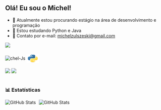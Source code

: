## Olá! Eu sou o Michel! 
- 🔭 Atualmente estou procurando estágio na área de desenvolvimento e programação 
- 🌱 Estou estudando Python e Java
- 💬 Contato por e-mail: michelzulszeski@gmail.com <div align="right">
<img src="https://github.com/user-attachments/assets/67f37d4d-4faa-42f0-84f7-d2ff55d10f34" width="350px" />
</div>


  <div style="display: inline_block"><br>
  <img align="center" alt="chel-Js" height="30" width="40" src=https://img.shields.io/badge/Java-ED8B00?style>

  <img align="center" alt="chel-Python" height="30" width="40" src="https://raw.githubusercontent.com/devicons/devicon/master/icons/python/python-original.svg">
</div>
<br/>
<div> 
  <a href = "mailto:michelzulszeski@gmail.com"><img src="https://img.shields.io/badge/-Gmail-%23333?style=for-the-badge&logo=gmail&logoColor=white" target="_blank"></a>
  <a href="https://www.linkedin.com/in/michel-zulszeski/" target="_blank"><img src="https://img.shields.io/badge/-LinkedIn-%230077B5?style=for-the-badge&logo=linkedin&logoColor=white" target="_blank"></a> 
  
</div>

<br/>

### 📊 Estatísticas

<p>
  <img 
    align="left" 
    alt="GitHub Stats" 
    height="200" 
    style="padding-right: 10px;" 
    src="https://github-readme-stats.vercel.app/api?username=Chelzzzs&show_icons=true&theme=tokyonight&include_all_commits=true&locale=pt-br" 
  />

<img 
      align="left" 
      alt="GitHub Stats" 
      height="200" 
      src="https://github-readme-stats.vercel.app/api/top-langs/?username=Chelzzzs&theme=tokyonight&layout=compact&custom_title=Tecnologias&langs_count=9" 
  />

</p>




